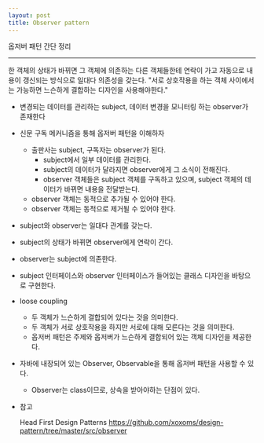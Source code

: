 ```yaml
---
layout: post
title: Observer pattern
---
```

옵저버 패턴 간단 정리

-------------

한 객체의 상태가 바뀌면 그 객체에 의존하는 다른 객체들한테 연락이 가고 자동으로 내용이 갱신되는 방식으로 일대다 의존성을 갖는다.
"서로 상호작용을 하는 객체 사이에서는 가능하면 느슨하게 결합하는 디자인을 사용해야한다."

* 변경되는 데이터를 관리하는 subject, 데이터 변경을 모니터링 하는 observer가 존재한다
* 신문 구독 메커니즘을 통해 옵저버 패턴을 이해하자
    * 출판사는 subject, 구독자는 observer가 된다.
        * subject에서 일부 데이터를 관리한다.
        * subject의 데이터가 달라지면 observer에게 그 소식이 전해진다.
        * observer 객체들은 subject 객체를 구독하고 있으며, subject 객체의 데이터가 바뀌면 내용을 전달받는다.
    * observer 객체는 동적으로 추가될 수 있어야 한다.
    * observer 객체는 동적으로 제거될 수 있어야 한다.
* subject와 observer는 일대다 관계를 갖는다.
* subject의 상태가 바뀌면 observer에게 연락이 간다.
* observer는 subject에 의존한다.
* subject 인터페이스와 observer 인터페이스가 들어있는 클래스 디자인을 바탕으로 구현한다.
* loose coupling
    * 두 객체가 느슨하게 결합되어 있다는 것을 의미한다.
    * 두 객체가 서로 상호작용을 하지만 서로에 대해 모른다는 것을 의미한다.
    * 옵저버 패턴은 주제와 옵저버가 느슨하게 결합되어 있는 객체 디자인을 제공한다.
* 자바에 내장되어 있는 Observer, Observable을 통해 옵저버 패턴을 사용할 수 있다.
    * Observer는 class이므로, 상속을 받아야하는 단점이 있다.
                    
            
* 참고

    Head First Design Patterns
    https://github.com/xoxoms/design-pattern/tree/master/src/observer